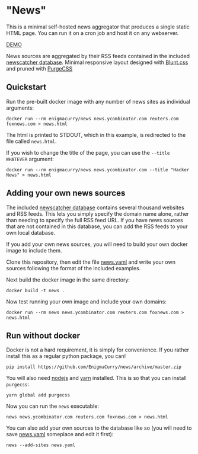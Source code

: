 # "News"

This is a minimal self-hosted news aggregator that produces a single static HTML
page. You can run it on a cron job and host it on any webserver. 

[DEMO](https://news.misc.codes)

News sources are aggregated by their RSS feeds contained in the included
[newscatcher database](https://github.com/kotartemiy/newscatcher/). Minimal
responsive layout designed with [Blunt.css](https://github.com/f-prime/Blunt/)
and pruned with [PurgeCSS](https://purgecss.com/)

## Quickstart

Run the pre-built docker image with any number of news sites as individual arguments:

```
docker run --rm enigmacurry/news news.ycombinator.com reuters.com foxnews.com > news.html
```

The html is printed to STDOUT, which in this example, is redirected to the file
called `news.html`.

If you wish to change the title of the page, you can use the `--title WHATEVER` argument:

```
docker run --rm enigmacurry/news news.ycombinator.com --title "Hacker News" > news.html
```

## Adding your own news sources

The included [newscatcher database](https://github.com/kotartemiy/newscatcher/)
contains several thousand websites and RSS feeds. This lets you simply specify
the domain name alone, rather than needing to specify the full RSS feed URL. If
you have news sources that are not contained in this database, you can add the
RSS feeds to your own local database.

If you add your own news sources, you will need to build your own docker image
to include them. 

Clone this repository, then edit the file
[news.yaml](https://raw.githubusercontent.com/EnigmaCurry/news/master/news.yaml)
and write your own sources following the format of the included examples.

Next build the docker image in the same directory:

```
docker build -t news .
```

Now test running your own image and include your own domains:

```
docker run --rm news news.ycombinator.com reuters.com foxnews.com > news.html
```

## Run without docker

Docker is not a hard requirement, it is simply for convenience. If you rather
install this as a regular python package, you can!

```
pip install https://github.com/EnigmaCurry/news/archive/master.zip
```

You will also need [nodejs](https://nodejs.org/) and
[yarn](https://classic.yarnpkg.com/en/docs/install) installed. This is so that
you can install `purgecss`:

```
yarn global add purgecss
```

Now you can run the `news` executable:

```
news news.ycombinator.com reuters.com foxnews.com > news.html
```

You can also add your own sources to the database like so (you will need to save
[news.yaml](https://raw.githubusercontent.com/EnigmaCurry/news/master/news.yaml)
someplace and edit it first):

```
news --add-sites news.yaml
```
